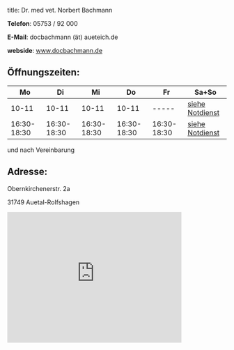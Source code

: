 title: Dr. med vet. Norbert Bachmann

**Telefon**:   05753 / 92 000

**E-Mail**: docbachmann (ät) aueteich.de
 
**webside**: www.docbachmann.de

Öffnungszeiten:
---------------

|  Mo         |  Di         |  Mi         |  Do         |  Fr         |           Sa+So                      |
| -----       | -----       | -----       | -----       | -----       | ------------------------------------ |
|   10-11     |   10-11     |   10-11     |   10-11     |    -----    | [siehe Notdienst](../notdienst.html) |
| 16:30-18:30 | 16:30-18:30 | 16:30-18:30 | 16:30-18:30 | 16:30-18:30 | [siehe Notdienst](../notdienst.html) |

und nach Vereinbarung

Adresse:
---------

   Obernkirchenerstr. 2a
   
   31749 Auetal-Rolfshagen


<iframe src="https://www.google.de/maps/place/Dr.+med.+vet.+Norbert+Bachmann/@52.235702,9.152166,14z/data=!4m2!3m1!1s0x47ba7c6961c8e20f:0x19093ca6a53ac449" width="400" height="300" frameborder="0" style="border:0"></iframe>
